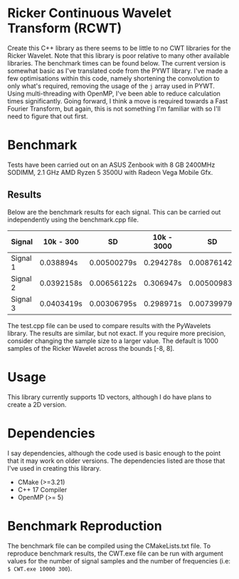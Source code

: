 # Ricker Continuous Wavelet Transform (RCWT)

Create this C++ library as there seems to be little to no CWT libraries
for the Ricker Wavelet. Note that this library is poor relative to many other available libraries.
The benchmark times can be found below. The current version is somewhat basic as I've translated code
from the PYWT library. I've made a few optimisations within this code, namely shortening the convolution to
only what's required, removing the usage of the `j` array used in PYWT. Using multi-threading with OpenMP, I've been able to reduce
calculation times significantly. Going forward, I think a move is required towards a Fast Fourier Transform, but again, 
this is not something I'm familiar with so I'll need to figure that out first.

# Benchmark

Tests have been carried out on an ASUS Zenbook with 8 GB 2400MHz SODIMM, 2.1 GHz AMD Ryzen 5 3500U with Radeon Vega Mobile Gfx.

## Results

Below are the benchmark results for each signal. This can be carried out independently using the benchmark.cpp file.

| Signal   | 10k - 300  | SD 		       | 10k - 3000 	 | SD 		        | 100k - 300 	 | SD 		       | 100k - 3000 	 | SD 		     |
|----------|------------|-------------|--------------|--------------|--------------|-------------|---------------|-----------|
| Signal 1 | 0.038894s  | 0.00500279s | 0.294278s		  | 0.00876142s	 | 0.299516s	   | 0.0177424s  | 4.64954s      | 3.61342s  |
| Signal 2 | 0.0392158s | 0.00656122s | 0.306947s		  | 0.00500983s  | 0.303038s		  | 0.0134372s  | 3.03345s      | 0.100405s |
| Signal 3 | 0.0403419s | 0.00306795s | 0.298971s		  | 0.00739979s  | 0.294721s		  | 0.00995364s | 2.99017s      | 0.323296s |

The test.cpp file can be used to compare results with the PyWavelets library. The results are similar, but not exact. If you require more precision,
consider changing the sample size to a larger value. The default is 1000 samples of the Ricker Wavelet across the bounds [-8, 8]. 

# Usage

This library currently supports 1D vectors, although I do have plans to create a 2D version.

# Dependencies

I say dependencies, although the code used is basic enough to the point that it may work on older versions. The dependencies listed are those that 
I've used in creating this library.

- CMake (>=3.21)
- C++ 17 Compiler
- OpenMP (>= 5)

# Benchmark Reproduction

The benchmark file can be compiled using the CMakeLists.txt file. To reproduce benchmark results, the CWT.exe file can be run with argument values for the number of signal samples and the number of frequencies 
(i.e: `$ CWT.exe 10000 300`). 